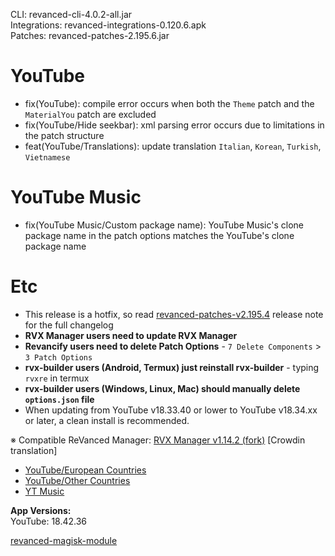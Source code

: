 CLI: revanced-cli-4.0.2-all.jar  
Integrations: revanced-integrations-0.120.6.apk  
Patches: revanced-patches-2.195.6.jar  

YouTube
==
- fix(YouTube): compile error occurs when both the `Theme` patch and the `MaterialYou` patch are excluded
- fix(YouTube/Hide seekbar): xml parsing error occurs due to limitations in the patch structure
- feat(YouTube/Translations): update translation
`Italian`, `Korean`, `Turkish`, `Vietnamese`


YouTube Music
==
- fix(YouTube Music/Custom package name): YouTube Music's clone package name in the patch options matches the YouTube's clone package name


Etc
==
- This release is a hotfix, so read [revanced-patches-v2.195.4](https://github.com/inotia00/revanced-patches/releases/tag/v2.195.4) release note for the full changelog
- **RVX Manager users need to update RVX Manager**
- **Revancify users need to delete Patch Options** - `7 Delete Components` > `3 Patch Options`
- **rvx-builder users (Android, Termux) just reinstall rvx-builder** - typing `rvxre` in termux
- **rvx-builder users (Windows, Linux, Mac) should manually delete **`options.json`** file**
- When updating from YouTube v18.33.40 or lower to YouTube v18.34.xx or later, a clean install is recommended.


※ Compatible ReVanced Manager: [RVX Manager v1.14.2 (fork)](https://github.com/inotia00/revanced-manager/releases/tag/v1.14.2)
[Crowdin translation]
- [YouTube/European Countries](https://crowdin.com/project/revancedextendedeu)
- [YouTube/Other Countries](https://crowdin.com/project/revancedextended)
- [YT Music](https://crowdin.com/project/revanced-music-extended)

  
**App Versions:**  
YouTube: 18.42.36  

[revanced-magisk-module](https://github.com/j-hc/revanced-magisk-module)  
